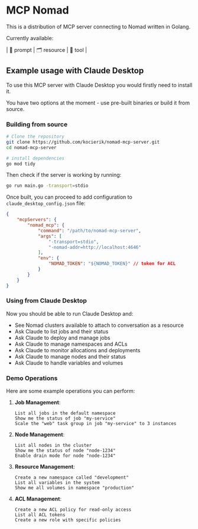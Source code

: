 # MCP Nomad

This is a distribution of MCP server connecting to Nomad written in Golang.

Currently available:

| 💬 prompt | 🗂️ resource | 🤖 tool |

## Example usage with Claude Desktop

To use this MCP server with Claude Desktop you would firstly need to install it.

You have two options at the moment - use pre-built binaries or build it from source.

### Building from source

```bash
# Clone the repository
git clone https://github.com/kocierik/nomad-mcp-server.git
cd nomad-mcp-server

# install dependencies
go mod tidy
```

Then check if the server is working by running:

```bash
go run main.go -transport=stdio
```

Once built, you can proceed to add configuration to `claude_desktop_config.json` file:

```json
{
    "mcpServers": {
        "nomad_mcp": {
            "command": "/path/to/nomad-mcp-server",
            "args": [
                "-transport=stdio",
                "-nomad-addr=http://localhost:4646"
            ],
            "env": {
                "NOMAD_TOKEN": "${NOMAD_TOKEN}" // token for ACL
            }
        }
    }
}
```

### Using from Claude Desktop

Now you should be able to run Claude Desktop and:
- See Nomad clusters available to attach to conversation as a resource
- Ask Claude to list jobs and their status
- Ask Claude to deploy and manage jobs
- Ask Claude to manage namespaces and ACLs
- Ask Claude to monitor allocations and deployments
- Ask Claude to manage nodes and their status
- Ask Claude to handle variables and volumes

### Demo Operations

Here are some example operations you can perform:

1. **Job Management**:
   ```
   List all jobs in the default namespace
   Show me the status of job "my-service"
   Scale the "web" task group in job "my-service" to 3 instances
   ```

2. **Node Management**:
   ```
   List all nodes in the cluster
   Show me the status of node "node-1234"
   Enable drain mode for node "node-1234"
   ```

3. **Resource Management**:
   ```
   Create a new namespace called "development"
   List all variables in the system
   Show me all volumes in namespace "production"
   ```

4. **ACL Management**:
   ```
   Create a new ACL policy for read-only access
   List all ACL tokens
   Create a new role with specific policies
   ```

